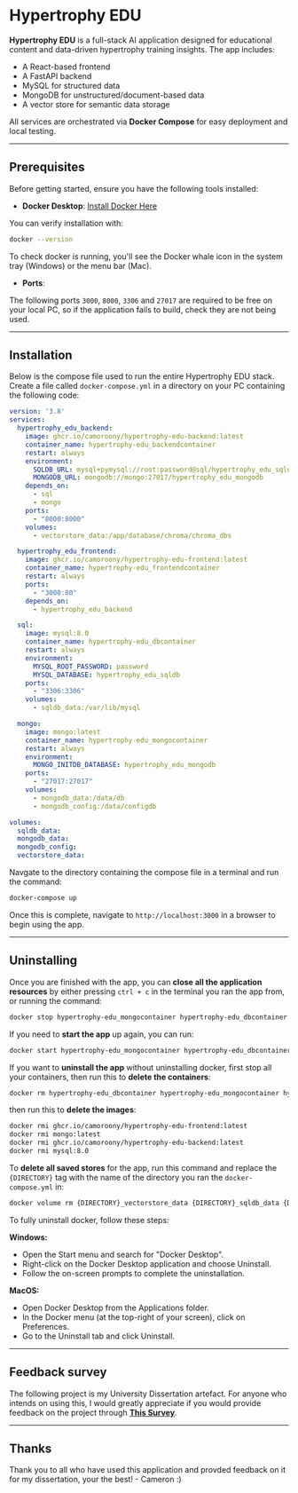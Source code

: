 # Hypertrophy EDU

**Hypertrophy EDU** is a full-stack AI application designed for educational content and data-driven hypertrophy training insights. The app includes:

- A React-based frontend
- A FastAPI backend
- MySQL for structured data
- MongoDB for unstructured/document-based data
- A vector store for semantic data storage

All services are orchestrated via **Docker Compose** for easy deployment and local testing.

---

## Prerequisites

Before getting started, ensure you have the following tools installed:

- **Docker Desktop**: [Install Docker Here](https://docs.docker.com/get-docker/)

You can verify installation with:
```bash
docker --version
```
To check docker is running, you'll see the Docker whale icon in the system tray (Windows) or the menu bar (Mac).

- **Ports**:

The following ports `3000`, `8000`, `3306` and `27017` are required to be free on your local PC, so if the application fails to build, check they are not being used.

---

## Installation

Below is the compose file used to run the entire Hypertrophy EDU stack.
Create a file called `docker-compose.yml` in a directory on your PC containing the following code:

```yaml
version: '3.8'
services:
  hypertrophy_edu_backend:
    image: ghcr.io/camoroony/hypertrophy-edu-backend:latest
    container_name: hypertrophy-edu_backendcontainer
    restart: always
    environment:
      SQLDB_URL: mysql+pymysql://root:password@sql/hypertrophy_edu_sqldb 
      MONGODB_URL: mongodb://mongo:27017/hypertrophy_edu_mongodb
    depends_on:
      - sql  
      - mongo
    ports:
      - "8000:8000" 
    volumes:
      - vectorstore_data:/app/database/chroma/chroma_dbs

  hypertrophy_edu_frontend:
    image: ghcr.io/camoroony/hypertrophy-edu-frontend:latest
    container_name: hypertrophy-edu_frontendcontainer
    restart: always
    ports:
      - "3000:80"
    depends_on:
      - hypertrophy_edu_backend

  sql:
    image: mysql:8.0
    container_name: hypertrophy-edu_dbcontainer
    restart: always
    environment:
      MYSQL_ROOT_PASSWORD: password
      MYSQL_DATABASE: hypertrophy_edu_sqldb
    ports:
      - "3306:3306"
    volumes:
      - sqldb_data:/var/lib/mysql

  mongo:
    image: mongo:latest
    container_name: hypertrophy-edu_mongocontainer
    restart: always
    environment:
      MONGO_INITDB_DATABASE: hypertrophy_edu_mongodb
    ports:
      - "27017:27017"
    volumes:
      - mongodb_data:/data/db
      - mongodb_config:/data/configdb

volumes:
  sqldb_data:
  mongodb_data:
  mongodb_config:
  vectorstore_data:
```

Navgate to the directory containing the compose file in a terminal and run the command:
```bash
docker-compose up
```
Once this is complete, navigate to `http://localhost:3000` in a browser to begin using the app.

---

## Uninstalling

Once you are finished with the app, you can **close all the application resources** by either pressing `ctrl + c` in the terminal you ran the app from, or running the command: 
```bash
docker stop hypertrophy-edu_mongocontainer hypertrophy-edu_dbcontainer hypertrophy-edu_backendcontainer hypertrophy-edu_frontendcontainer
```
If you need to **start the app** up again, you can run: 
```bash
docker start hypertrophy-edu_mongocontainer hypertrophy-edu_dbcontainer hypertrophy-edu_backendcontainer hypertrophy-edu_frontendcontainer
```

If you want to **uninstall the app** without uninstalling docker, first stop all your containers, then run this to **delete the containers**: 
```bash
docker rm hypertrophy-edu_dbcontainer hypertrophy-edu_mongocontainer hypertrophy-edu_backendcontainer hypertrophy-edu_frontendcontainer
```
then run this to **delete the images**:
```bash
docker rmi ghcr.io/camoroony/hypertrophy-edu-frontend:latest
docker rmi mongo:latest
docker rmi ghcr.io/camoroony/hypertrophy-edu-backend:latest
docker rmi mysql:8.0
```
To **delete all saved stores** for the app, run this command and replace the `{DIRECTORY}` tag with the name of the directory you ran the `docker-compose.yml` in:
```bash
docker volume rm {DIRECTORY}_vectorstore_data {DIRECTORY}_sqldb_data {DIRECTORY}_mongodb_data {DIRECTORY}_mongodb_config
```

To fully uninstall docker, follow these steps:

**Windows:**
- Open the Start menu and search for "Docker Desktop".
- Right-click on the Docker Desktop application and choose Uninstall.
- Follow the on-screen prompts to complete the uninstallation.

**MacOS:**
- Open Docker Desktop from the Applications folder.
- In the Docker menu (at the top-right of your screen), click on Preferences.
- Go to the Uninstall tab and click Uninstall.
  
---

## Feedback survey

The following project is my University Dissertation artefact.
For anyone who intends on using this, I would greatly appreciate if you would provide feedback on the project through [**This Survey**](https://docs.google.com/forms/d/e/1FAIpQLSdeeP_d0XTodh2ilcNOAn6Pl1wbi-zH2CmGvnUOIuM6lfaoEA/viewform?usp=dialog).

---

## Thanks

Thank you to all who have used this application and provded feedback on it for my dissertation, your the best! - Cameron :)

